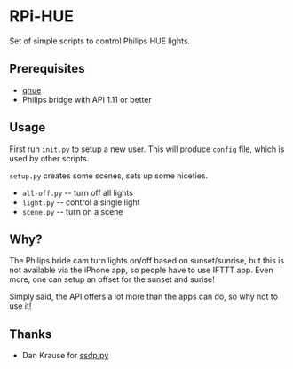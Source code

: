 RPi-HUE
=======

Set of simple scripts to control Philips HUE lights.


Prerequisites
-------------

* [qhue](https://github.com/quentinsf/qhue)
* Philips bridge with API 1.11 or better


Usage
-----

First run `init.py` to setup a new user. This will produce `config` file, which is used by other scripts.

`setup.py` creates some scenes, sets up some niceties.

* `all-off.py` -- turn off all lights
* `light.py` -- control a single light
* `scene.py` -- turn on a scene


Why?
----

The Philips bride cam turn lights on/off based on sunset/sunrise, but this is not available via the iPhone
app, so people have to use IFTTT app.  Even more, one can setup an offset for the sunset and surise!

Simply said, the API offers a lot more than the apps can do, so why not to use it!


Thanks
------

* Dan Krause for [ssdp.py](https://gist.github.com/dankrause/6000248)


